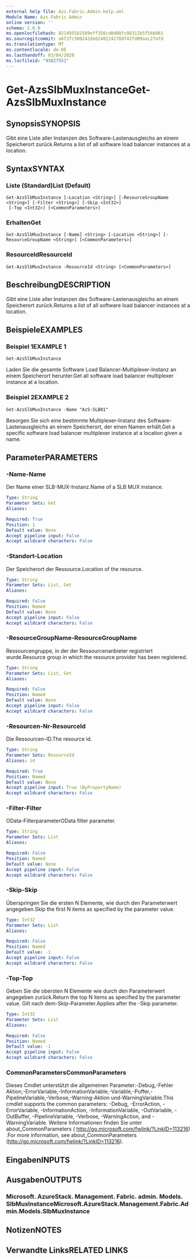 ```yaml
---
external help file: Azs.Fabric.Admin-help.xml
Module Name: Azs.Fabric.Admin
online version: ''
schema: 2.0.0
ms.openlocfilehash: 821495581589eff356cd0d88fc98311b5f566d61
ms.sourcegitcommit: a6f2fc500242de6248224278d743fd09aac2fafd
ms.translationtype: MT
ms.contentlocale: de-DE
ms.lasthandoff: 03/04/2020
ms.locfileid: "93827551"
---
```

# <span data-ttu-id="f10d6-101">Get-AzsSlbMuxInstance</span><span class="sxs-lookup"><span data-stu-id="f10d6-101">Get-AzsSlbMuxInstance</span></span>

## <span data-ttu-id="f10d6-102">Synopsis</span><span class="sxs-lookup"><span data-stu-id="f10d6-102">SYNOPSIS</span></span>
<span data-ttu-id="f10d6-103">Gibt eine Liste aller Instanzen des Software-Lastenausgleichs an einem Speicherort zurück.</span><span class="sxs-lookup"><span data-stu-id="f10d6-103">Returns a list of all software load balancer instances at a location.</span></span>

## <span data-ttu-id="f10d6-104">Syntax</span><span class="sxs-lookup"><span data-stu-id="f10d6-104">SYNTAX</span></span>

### <span data-ttu-id="f10d6-105">Liste (Standard)</span><span class="sxs-lookup"><span data-stu-id="f10d6-105">List (Default)</span></span>
```
Get-AzsSlbMuxInstance [-Location <String>] [-ResourceGroupName <String>] [-Filter <String>] [-Skip <Int32>]
 [-Top <Int32>] [<CommonParameters>]
```

### <span data-ttu-id="f10d6-106">Erhalten</span><span class="sxs-lookup"><span data-stu-id="f10d6-106">Get</span></span>
```
Get-AzsSlbMuxInstance [-Name] <String> [-Location <String>] [-ResourceGroupName <String>] [<CommonParameters>]
```

### <span data-ttu-id="f10d6-107">ResourceId</span><span class="sxs-lookup"><span data-stu-id="f10d6-107">ResourceId</span></span>
```
Get-AzsSlbMuxInstance -ResourceId <String> [<CommonParameters>]
```

## <span data-ttu-id="f10d6-108">Beschreibung</span><span class="sxs-lookup"><span data-stu-id="f10d6-108">DESCRIPTION</span></span>
<span data-ttu-id="f10d6-109">Gibt eine Liste aller Instanzen des Software-Lastenausgleichs an einem Speicherort zurück.</span><span class="sxs-lookup"><span data-stu-id="f10d6-109">Returns a list of all software load balancer instances at a location.</span></span>

## <span data-ttu-id="f10d6-110">Beispiele</span><span class="sxs-lookup"><span data-stu-id="f10d6-110">EXAMPLES</span></span>

### <span data-ttu-id="f10d6-111">Beispiel 1</span><span class="sxs-lookup"><span data-stu-id="f10d6-111">EXAMPLE 1</span></span>
```
Get-AzsSlbMuxInstance
```

<span data-ttu-id="f10d6-112">Laden Sie die gesamte Software Load Balancer-Multiplexer-Instanz an einem Speicherort herunter.</span><span class="sxs-lookup"><span data-stu-id="f10d6-112">Get all software load balancer multiplexer instance at a location.</span></span>

### <span data-ttu-id="f10d6-113">Beispiel 2</span><span class="sxs-lookup"><span data-stu-id="f10d6-113">EXAMPLE 2</span></span>
```
Get-AzsSlbMuxInstance -Name "AzS-SLB01"
```

<span data-ttu-id="f10d6-114">Besorgen Sie sich eine bestimmte Multiplexer-Instanz des Software-Lastenausgleichs an einem Speicherort, der einen Namen erhält.</span><span class="sxs-lookup"><span data-stu-id="f10d6-114">Get a specific software load balancer multiplexer instance at a location given a name.</span></span>

## <span data-ttu-id="f10d6-115">Parameter</span><span class="sxs-lookup"><span data-stu-id="f10d6-115">PARAMETERS</span></span>

### <span data-ttu-id="f10d6-116">-Name</span><span class="sxs-lookup"><span data-stu-id="f10d6-116">-Name</span></span>
<span data-ttu-id="f10d6-117">Der Name einer SLB-MUX-Instanz.</span><span class="sxs-lookup"><span data-stu-id="f10d6-117">Name of a SLB MUX instance.</span></span>

```yaml
Type: String
Parameter Sets: Get
Aliases:

Required: True
Position: 1
Default value: None
Accept pipeline input: False
Accept wildcard characters: False
```

### <span data-ttu-id="f10d6-118">-Standort</span><span class="sxs-lookup"><span data-stu-id="f10d6-118">-Location</span></span>
<span data-ttu-id="f10d6-119">Der Speicherort der Ressource.</span><span class="sxs-lookup"><span data-stu-id="f10d6-119">Location of the resource.</span></span>

```yaml
Type: String
Parameter Sets: List, Get
Aliases:

Required: False
Position: Named
Default value: None
Accept pipeline input: False
Accept wildcard characters: False
```

### <span data-ttu-id="f10d6-120">-ResourceGroupName</span><span class="sxs-lookup"><span data-stu-id="f10d6-120">-ResourceGroupName</span></span>
<span data-ttu-id="f10d6-121">Ressourcengruppe, in der der Ressourcenanbieter registriert wurde.</span><span class="sxs-lookup"><span data-stu-id="f10d6-121">Resource group in which the resource provider has been registered.</span></span>

```yaml
Type: String
Parameter Sets: List, Get
Aliases:

Required: False
Position: Named
Default value: None
Accept pipeline input: False
Accept wildcard characters: False
```

### <span data-ttu-id="f10d6-122">-Resourcen-Nr</span><span class="sxs-lookup"><span data-stu-id="f10d6-122">-ResourceId</span></span>
<span data-ttu-id="f10d6-123">Die Ressourcen-ID.</span><span class="sxs-lookup"><span data-stu-id="f10d6-123">The resource id.</span></span>

```yaml
Type: String
Parameter Sets: ResourceId
Aliases: id

Required: True
Position: Named
Default value: None
Accept pipeline input: True (ByPropertyName)
Accept wildcard characters: False
```

### <span data-ttu-id="f10d6-124">-Filter</span><span class="sxs-lookup"><span data-stu-id="f10d6-124">-Filter</span></span>
<span data-ttu-id="f10d6-125">OData-Filterparameter</span><span class="sxs-lookup"><span data-stu-id="f10d6-125">OData filter parameter.</span></span>

```yaml
Type: String
Parameter Sets: List
Aliases:

Required: False
Position: Named
Default value: None
Accept pipeline input: False
Accept wildcard characters: False
```

### <span data-ttu-id="f10d6-126">-Skip</span><span class="sxs-lookup"><span data-stu-id="f10d6-126">-Skip</span></span>
<span data-ttu-id="f10d6-127">Überspringen Sie die ersten N Elemente, wie durch den Parameterwert angegeben.</span><span class="sxs-lookup"><span data-stu-id="f10d6-127">Skip the first N items as specified by the parameter value.</span></span>

```yaml
Type: Int32
Parameter Sets: List
Aliases:

Required: False
Position: Named
Default value: -1
Accept pipeline input: False
Accept wildcard characters: False
```

### <span data-ttu-id="f10d6-128">-Top</span><span class="sxs-lookup"><span data-stu-id="f10d6-128">-Top</span></span>
<span data-ttu-id="f10d6-129">Geben Sie die obersten N Elemente wie durch den Parameterwert angegeben zurück.</span><span class="sxs-lookup"><span data-stu-id="f10d6-129">Return the top N items as specified by the parameter value.</span></span>
<span data-ttu-id="f10d6-130">Gilt nach dem-Skip-Parameter.</span><span class="sxs-lookup"><span data-stu-id="f10d6-130">Applies after the -Skip parameter.</span></span>

```yaml
Type: Int32
Parameter Sets: List
Aliases:

Required: False
Position: Named
Default value: -1
Accept pipeline input: False
Accept wildcard characters: False
```

### <span data-ttu-id="f10d6-131">CommonParameters</span><span class="sxs-lookup"><span data-stu-id="f10d6-131">CommonParameters</span></span>
<span data-ttu-id="f10d6-132">Dieses Cmdlet unterstützt die allgemeinen Parameter:-Debug,-Fehler Aktion,-ErrorVariable,-InformationVariable,-Variable,-Puffer,-PipelineVariable,-Verbose,-Warning-Aktion und-WarningVariable.</span><span class="sxs-lookup"><span data-stu-id="f10d6-132">This cmdlet supports the common parameters: -Debug, -ErrorAction, -ErrorVariable, -InformationAction, -InformationVariable, -OutVariable, -OutBuffer, -PipelineVariable, -Verbose, -WarningAction, and -WarningVariable.</span></span> <span data-ttu-id="f10d6-133">Weitere Informationen finden Sie unter about_CommonParameters ( http://go.microsoft.com/fwlink/?LinkID=113216) .</span><span class="sxs-lookup"><span data-stu-id="f10d6-133">For more information, see about_CommonParameters (http://go.microsoft.com/fwlink/?LinkID=113216).</span></span>

## <span data-ttu-id="f10d6-134">Eingaben</span><span class="sxs-lookup"><span data-stu-id="f10d6-134">INPUTS</span></span>

## <span data-ttu-id="f10d6-135">Ausgaben</span><span class="sxs-lookup"><span data-stu-id="f10d6-135">OUTPUTS</span></span>

### <span data-ttu-id="f10d6-136">Microsoft. AzureStack. Management. Fabric. admin. Models. SlbMuxInstance</span><span class="sxs-lookup"><span data-stu-id="f10d6-136">Microsoft.AzureStack.Management.Fabric.Admin.Models.SlbMuxInstance</span></span>

## <span data-ttu-id="f10d6-137">Notizen</span><span class="sxs-lookup"><span data-stu-id="f10d6-137">NOTES</span></span>

## <span data-ttu-id="f10d6-138">Verwandte Links</span><span class="sxs-lookup"><span data-stu-id="f10d6-138">RELATED LINKS</span></span>
